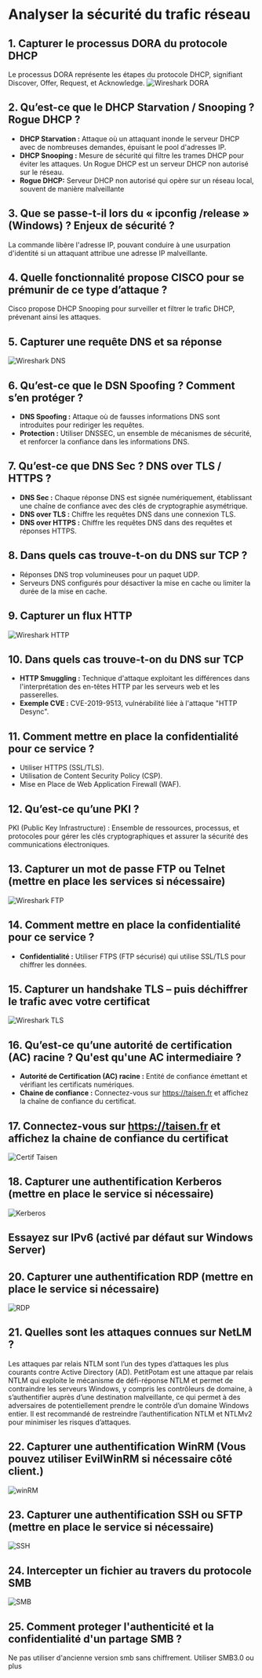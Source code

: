 # Analyser la sécurité du trafic réseau

## 1. Capturer le processus DORA du protocole DHCP
Le processus DORA représente les étapes du protocole DHCP, signifiant Discover, Offer, Request, et Acknowledge.
![Wireshark DORA](https://github.com/CyrilDeva/Simplon-AIS/blob/main/Analyser%20la%20s%C3%A9curit%C3%A9%20du%20trafic%20r%C3%A9seau/Screenshots/WiresharkDHCP.png?raw=true)


## 2. Qu’est-ce que le DHCP Starvation / Snooping ? Rogue DHCP ?
- **DHCP Starvation :** Attaque où un attaquant inonde le serveur DHCP avec de nombreuses demandes, épuisant le pool d'adresses IP.
- **DHCP Snooping :** Mesure de sécurité qui filtre les trames DHCP pour éviter les attaques. Un Rogue DHCP est un serveur DHCP non autorisé sur le réseau.
- **Rogue DHCP:** Serveur DHCP non autorisé qui opère sur un réseau local, souvent de manière malveillante

## 3. Que se passe-t-il lors du « ipconfig /release » (Windows) ? Enjeux de sécurité ?
La commande libère l'adresse IP, pouvant conduire à une usurpation d'identité si un attaquant attribue une adresse IP malveillante.

## 4. Quelle fonctionnalité propose CISCO pour se prémunir de ce type d’attaque ?
Cisco propose DHCP Snooping pour surveiller et filtrer le trafic DHCP, prévenant ainsi les attaques.

## 5. Capturer une requête DNS et sa réponse
![Wireshark DNS](https://github.com/CyrilDeva/Simplon-AIS/blob/main/Analyser%20la%20s%C3%A9curit%C3%A9%20du%20trafic%20r%C3%A9seau/Screenshots/WiresharkDNS.png?raw=true)

## 6. Qu’est-ce que le DSN Spoofing ? Comment s’en protéger ?
- **DNS Spoofing :** Attaque où de fausses informations DNS sont introduites pour rediriger les requêtes.
- **Protection :** Utiliser DNSSEC, un ensemble de mécanismes de sécurité, et renforcer la confiance dans les informations DNS.

## 7. Qu’est-ce que DNS Sec ? DNS over TLS / HTTPS ?
- **DNS Sec :** Chaque réponse DNS est signée numériquement, établissant une chaîne de confiance avec des clés de cryptographie asymétrique.
- **DNS over TLS :** Chiffre les requêtes DNS dans une connexion TLS.
- **DNS over HTTPS :** Chiffre les requêtes DNS dans des requêtes et réponses HTTPS.

## 8. Dans quels cas trouve-t-on du DNS sur TCP ?
- Réponses DNS trop volumineuses pour un paquet UDP.
- Serveurs DNS configurés pour désactiver la mise en cache ou limiter la durée de la mise en cache.

## 9. Capturer un flux HTTP
![Wireshark HTTP](https://github.com/CyrilDeva/Simplon-AIS/blob/main/Analyser%20la%20s%C3%A9curit%C3%A9%20du%20trafic%20r%C3%A9seau/Screenshots/WiresharkHTTP.png?raw=true)

## 10. Dans quels cas trouve-t-on du DNS sur TCP
- **HTTP Smuggling :** Technique d'attaque exploitant les différences dans l'interprétation des en-têtes HTTP par les serveurs web et les passerelles.
- **Exemple CVE :** CVE-2019-9513, vulnérabilité liée à l'attaque "HTTP Desync".

## 11. Comment mettre en place la confidentialité pour ce service ?
- Utiliser HTTPS (SSL/TLS).
- Utilisation de Content Security Policy (CSP).
- Mise en Place de Web Application Firewall (WAF).

## 12. Qu’est-ce qu’une PKI ?
PKI (Public Key Infrastructure) : Ensemble de ressources, processus, et protocoles pour gérer les clés cryptographiques et assurer la sécurité des communications électroniques.

## 13. Capturer un mot de passe FTP ou Telnet (mettre en place les services si nécessaire)
![Wireshark FTP](https://github.com/CyrilDeva/Simplon-AIS/blob/main/Analyser%20la%20s%C3%A9curit%C3%A9%20du%20trafic%20r%C3%A9seau/Screenshots/WiresharkFTP.png?raw=true)

## 14. Comment mettre en place la confidentialité pour ce service ?
- **Confidentialité :** Utiliser FTPS (FTP sécurisé) qui utilise SSL/TLS pour chiffrer les données.

## 15. Capturer un handshake TLS – puis déchiffrer le trafic avec votre certificat
![Wireshark TLS](https://github.com/CyrilDeva/Simplon-AIS/blob/main/Analyser%20la%20s%C3%A9curit%C3%A9%20du%20trafic%20r%C3%A9seau/Screenshots/WireSharkeTLS.png?raw=true)

## 16. Qu’est-ce qu’une autorité de certification (AC) racine ? Qu'est qu'une AC intermediaire ?
- **Autorité de Certification (AC) racine :** Entité de confiance émettant et vérifiant les certificats numériques.
- **Chaine de confiance :** Connectez-vous sur https://taisen.fr et affichez la chaîne de confiance du certificat.

## 17. Connectez-vous sur https://taisen.fr et affichez la chaine de confiance du certificat
![Certif Taisen](https://github.com/CyrilDeva/Simplon-AIS/blob/main/Analyser%20la%20s%C3%A9curit%C3%A9%20du%20trafic%20r%C3%A9seau/Screenshots/CertifTaisen.png?raw=true)


## 18. Capturer une authentification Kerberos (mettre en place le service si nécessaire)
![Kerberos](https://github.com/CyrilDeva/Simplon-AIS/blob/main/Analyser%20la%20s%C3%A9curit%C3%A9%20du%20trafic%20r%C3%A9seau/Screenshots/Kerberos.png?raw=true)

## Essayez sur IPv6 (activé par défaut sur Windows Server)

## 20. Capturer une authentification RDP (mettre en place le service si nécessaire)
![RDP](https://github.com/CyrilDeva/Simplon-AIS/blob/main/Analyser%20la%20s%C3%A9curit%C3%A9%20du%20trafic%20r%C3%A9seau/Screenshots/Rdp.png?raw=true)

## 21. Quelles sont les attaques connues sur NetLM ?
Les attaques par relais NTLM sont l’un des types d’attaques les plus courants contre Active Directory (AD).
PetitPotam est une attaque par relais NTLM qui exploite le mécanisme de défi-réponse NTLM et permet de contraindre les serveurs Windows, y compris les contrôleurs de domaine, à s’authentifier auprès d’une destination malveillante, ce qui permet à des adversaires de potentiellement prendre le contrôle d’un domaine Windows entier. Il est recommandé de restreindre l’authentification NTLM et NTLMv2 pour minimiser les risques d’attaques.

## 22. Capturer une authentification WinRM (Vous pouvez utiliser EvilWinRM si nécessaire côté client.)
![winRM](https://github.com/CyrilDeva/Simplon-AIS/blob/main/Analyser%20la%20s%C3%A9curit%C3%A9%20du%20trafic%20r%C3%A9seau/Screenshots/winrm.png?raw=true)

## 23. Capturer une authentification SSH ou SFTP (mettre en place le service si nécessaire)
![SSH](https://github.com/CyrilDeva/Simplon-AIS/blob/main/Analyser%20la%20s%C3%A9curit%C3%A9%20du%20trafic%20r%C3%A9seau/Screenshots/ssh.png?raw=true)

## 24. Intercepter un fichier au travers du protocole SMB
![SMB](https://github.com/CyrilDeva/Simplon-AIS/blob/main/Analyser%20la%20s%C3%A9curit%C3%A9%20du%20trafic%20r%C3%A9seau/Screenshots/smb.png?raw=true)

## 25. Comment proteger l'authenticité et la confidentialité d'un partage SMB ?
Ne pas utiliser d'ancienne version smb sans chiffrement. Utiliser SMB3.0 ou plus